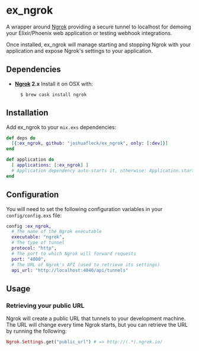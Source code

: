 # ex_ngrok

A wrapper around [Ngrok](https://ngrok.com/) providing a secure tunnel to localhost for demoing your Elixir/Phoenix web application or testing webhook integrations.

Once installed, ex_ngrok will manage starting and stopping Ngrok with your application and expose Ngrok's settings to your application.

## Dependencies

- **[Ngrok](https://ngrok.com/) 2.x** Install it on OSX with:

        $ brew cask install ngrok

## Installation

Add ex_ngrok to your `mix.exs` dependencies:

```elixir
def deps do
  [{:ex_ngrok, github: "joshuafleck/ex_ngrok", only: [:dev]}]
end

def application do
  [ applications: [:ex_ngrok] ]
  # Application dependency auto-starts it, otherwise: Application.start(:ex_ngrok)
end
```

## Configuration

You will need to set the following configuration variables in your `config/config.exs` file:

```elixir
config :ex_ngrok,
  # The name of the Ngrok executable
  executable: "ngrok",
  # The type of tunnel
  protocol: "http",
  # The port to which Ngrok will forward requests
  port: "4000",
  # The URL of Ngrok's API (used to retrieve its settings)
  api_url: "http://localhost:4040/api/tunnels"
```

## Usage

### Retrieving your public URL

Ngrok will create a public URL that tunnels to your development machine.
The URL will change every time Ngrok starts, but you can retrieve the URL
by running the following:

```elixir
Ngrok.Settings.get("public_url") # => http://(.*).ngrok.io/
```
